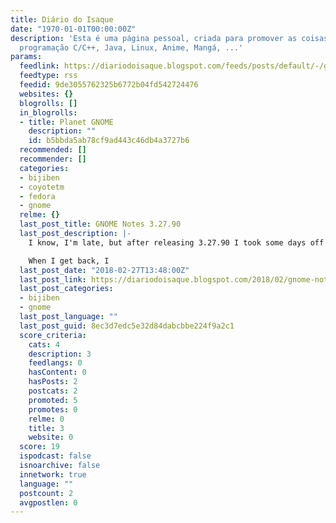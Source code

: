 ```yaml
---
title: Diário do Isaque
date: "1970-01-01T00:00:00Z"
description: 'Esta é uma página pessoal, criada para promover as coisas que eu gosto:
  programação C/C++, Java, Linux, Anime, Mangá, ...'
params:
  feedlink: https://diariodoisaque.blogspot.com/feeds/posts/default/-/gnome/?alt=rss
  feedtype: rss
  feedid: 9de3055762325b6772b04fd542724476
  websites: {}
  blogrolls: []
  in_blogrolls:
  - title: Planet GNOME
    description: ""
    id: b5bbda5ab78cf9ad443c46db4a3727b6
  recommended: []
  recommender: []
  categories:
  - bijiben
  - coyotetm
  - fedora
  - gnome
  relme: {}
  last_post_title: GNOME Notes 3.27.90
  last_post_description: |-
    I know, I'm late, but after releasing 3.27.90 I took some days off GNOME Notes development to enjoy my holidays with my son - girls stayed at home, doing girls stuff, this time.

    When I get back, I
  last_post_date: "2018-02-27T13:48:00Z"
  last_post_link: https://diariodoisaque.blogspot.com/2018/02/gnome-notes-32790.html
  last_post_categories:
  - bijiben
  - gnome
  last_post_language: ""
  last_post_guid: 8ec3d7edc5e32d84dabcbbe224f9a2c1
  score_criteria:
    cats: 4
    description: 3
    feedlangs: 0
    hasContent: 0
    hasPosts: 2
    postcats: 2
    promoted: 5
    promotes: 0
    relme: 0
    title: 3
    website: 0
  score: 19
  ispodcast: false
  isnoarchive: false
  innetwork: true
  language: ""
  postcount: 2
  avgpostlen: 0
---
```


